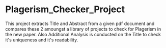 # Plagerism_Checker_Project

This project extracts Title and Abstract from a given pdf document and compares these 2 amoungst a library of projects to check for Plagerism in the new paper. Also Additional Analysis is conducted on the Title to check it's uniqueness and it's readability.
